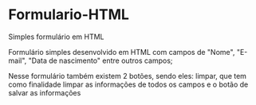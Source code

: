 # Formulario-HTML
Simples formulário em HTML

Formulário simples desenvolvido em HTML com campos de "Nome", "E-mail", "Data de nascimento" entre outros campos;

Nesse formulário também existem 2 botões, sendo eles: limpar, que tem como finalidade limpar as informações de todos os campos e o botão de salvar as informações 
